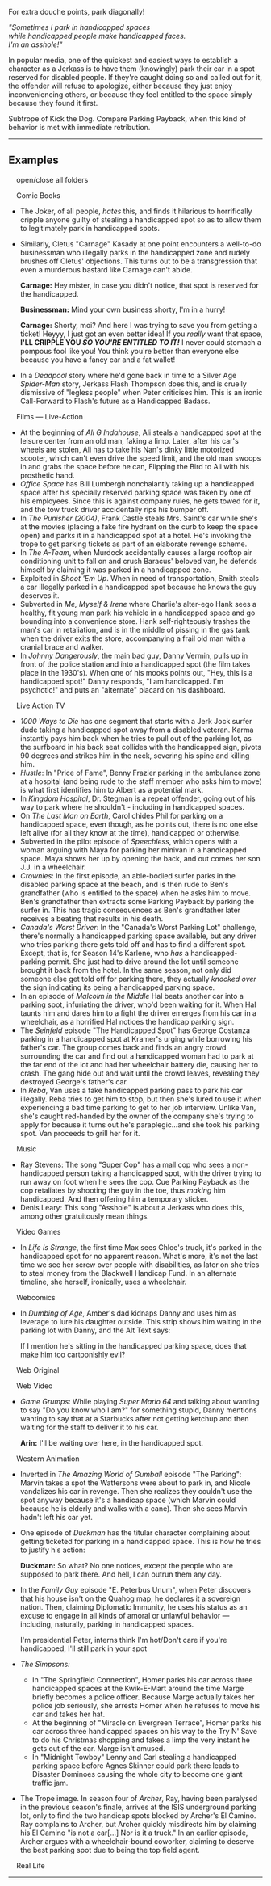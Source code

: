 For extra douche points, park diagonally!

_"Sometimes I park in handicapped spaces_  
_while handicapped people make handicapped faces._  
_I'm an asshole!"_

In popular media, one of the quickest and easiest ways to establish a character as a Jerkass is to have them (knowingly) park their car in a spot reserved for disabled people. If they're caught doing so and called out for it, the offender will refuse to apologize, either because they just enjoy inconveniencing others, or because they feel entitled to the space simply because they found it first.

Subtrope of Kick the Dog. Compare Parking Payback, when this kind of behavior is met with immediate retribution.

___

## Examples

    open/close all folders 

    Comic Books 

-   The Joker, of all people, _hates_ this, and finds it hilarious to horrifically cripple anyone guilty of stealing a handicapped spot so as to allow them to legitimately park in handicapped spots.
-   Similarly, Cletus "Carnage" Kasady at one point encounters a well-to-do businessman who illegally parks in the handicapped zone and rudely brushes off Cletus' objections. This turns out to be a transgression that even a murderous bastard like Carnage can't abide.
    
    **Carnage:** Hey mister, in case you didn't notice, that spot is reserved for the handicapped.
    
    **Businessman:** Mind your own business shorty, I'm in a hurry!
    
    **Carnage:** Shorty, moi? And here I was trying to save you from getting a ticket! Heyyy, I just got an even better idea! If you _really_ want that space, **I'LL CRIPPLE YOU _SO YOU'RE ENTITLED TO IT!_** I never could stomach a pompous fool like you! You think you're better than everyone else because you have a fancy car and a fat wallet!
    
-   In a _Deadpool_ story where he'd gone back in time to a Silver Age _Spider-Man_ story, Jerkass Flash Thompson does this, and is cruelly dismissive of "legless people" when Peter criticises him. This is an ironic Call-Forward to Flash's future as a Handicapped Badass.

    Films — Live-Action 

-   At the beginning of _Ali G Indahouse_, Ali steals a handicapped spot at the leisure center from an old man, faking a limp. Later, after his car's wheels are stolen, Ali has to take his Nan's dinky little motorized scooter, which can't even drive the speed limit, and the old man swoops in and grabs the space before he can, Flipping the Bird to Ali with his prosthetic hand.
-   _Office Space_ has Bill Lumbergh nonchalantly taking up a handicapped space after his specially reserved parking space was taken by one of his employees. Since this is against company rules, he gets towed for it, and the tow truck driver accidentally rips his bumper off.
-   In _The Punisher (2004)_, Frank Castle steals Mrs. Saint's car while she's at the movies (placing a fake fire hydrant on the curb to keep the space open) and parks it in a handicapped spot at a hotel. He's invoking the trope to get parking tickets as part of an elaborate revenge scheme.
-   In _The A-Team_, when Murdock accidentally causes a large rooftop air conditioning unit to fall on and crush Baracus' beloved van, he defends himself by claiming it was parked in a handicapped zone.
-   Exploited in _Shoot 'Em Up_. When in need of transportation, Smith steals a car illegally parked in a handicapped spot because he knows the guy deserves it.
-   Subverted in _Me, Myself & Irene_ where Charlie's alter-ego Hank sees a healthy, fit young man park his vehicle in a handicapped space and go bounding into a convenience store. Hank self-righteously trashes the man's car in retaliation, and is in the middle of pissing in the gas tank when the driver exits the store, accompanying a frail old man with a cranial brace and walker.
-   In _Johnny Dangerously_, the main bad guy, Danny Vermin, pulls up in front of the police station and into a handicapped spot (the film takes place in the 1930's). When one of his mooks points out, "Hey, this is a handicapped spot!" Danny responds, "I am handicapped. I'm psychotic!" and puts an "alternate" placard on his dashboard.

    Live Action TV 

-   _1000 Ways to Die_ has one segment that starts with a Jerk Jock surfer dude taking a handicapped spot away from a disabled veteran. Karma instantly pays him back when he tries to pull out of the parking lot, as the surfboard in his back seat collides with the handicapped sign, pivots 90 degrees and strikes him in the neck, severing his spine and killing him.
-   _Hustle_: In "Price of Fame", Benny Frazier parking in the ambulance zone at a hospital (and being rude to the staff member who asks him to move) is what first identifies him to Albert as a potential mark.
-   In _Kingdom Hospital_, Dr. Stegman is a repeat offender, going out of his way to park where he shouldn't - including in handicapped spaces.
-   On _The Last Man on Earth_, Carol chides Phil for parking on a handicapped space, even though, as he points out, there is no one else left alive (for all they know at the time), handicapped or otherwise.
-   Subverted in the pilot episode of _Speechless_, which opens with a woman arguing with Maya for parking her minivan in a handicapped space. Maya shows her up by opening the back, and out comes her son J.J. in a wheelchair.
-   _Crownies_: In the first episode, an able-bodied surfer parks in the disabled parking space at the beach, and is then rude to Ben's grandfather (who is entitled to the space) when he asks him to move. Ben's grandfather then extracts some Parking Payback by parking the surfer in. This has tragic consequences as Ben's grandfather later receives a beating that results in his death.
-   _Canada's Worst Driver_: In the "Canada's Worst Parking Lot" challenge, there's normally a handicapped parking space available, but any driver who tries parking there gets told off and has to find a different spot. Except, that is, for Season 14's Karlene, who _has_ a handicapped-parking permit. She just had to drive around the lot until someone brought it back from the hotel. In the same season, not only did someone else get told off for parking there, they actually _knocked over_ the sign indicating its being a handicapped parking space.
-   In an episode of _Malcolm in the Middle_ Hal beats another car into a parking spot, infuriating the driver, who'd been waiting for it. When Hal taunts him and dares him to a fight the driver emerges from his car in a wheelchair, as a horrified Hal notices the handicap parking sign.
-   The _Seinfeld_ episode "The Handicapped Spot" has George Costanza parking in a handicapped spot at Kramer's urging while borrowing his father's car. The group comes back and finds an angry crowd surrounding the car and find out a handicapped woman had to park at the far end of the lot and had her wheelchair battery die, causing her to crash. The gang hide out and wait until the crowd leaves, revealing they destroyed George's father's car.
-   In _Reba_, Van uses a fake handicapped parking pass to park his car illegally. Reba tries to get him to stop, but then she's lured to use it when experiencing a bad time parking to get to her job interview. Unlike Van, she's caught red-handed by the owner of the company she's trying to apply for because it turns out he's paraplegic...and she took his parking spot. Van proceeds to grill her for it.

    Music 

-   Ray Stevens: The song "Super Cop" has a mall cop who sees a non-handicapped person taking a handicapped spot, with the driver trying to run away on foot when he sees the cop. Cue Parking Payback as the cop retaliates by shooting the guy in the toe, thus _making_ him handicapped. And then offering him a temporary sticker.
-   Denis Leary: This song "Asshole" is about a Jerkass who does this, among other gratuitously mean things.

    Video Games 

-   In _Life Is Strange_, the first time Max sees Chloe's truck, it's parked in the handicapped spot for no apparent reason. What's more, it's not the last time we see her screw over people with disabilities, as later on she tries to steal money from the Blackwell Handicap Fund. In an alternate timeline, she herself, ironically, uses a wheelchair.

    Webcomics 

-   In _Dumbing of Age_, Amber's dad kidnaps Danny and uses him as leverage to lure his daughter outside. This strip shows him waiting in the parking lot with Danny, and the Alt Text says:
    
    If I mention he's sitting in the handicapped parking space, does that make him too cartoonishly evil?
    

    Web Original 

    Web Video 

-   _Game Grumps_: While playing _Super Mario 64_ and talking about wanting to say "Do you know who I am?" for something stupid, Danny mentions wanting to say that at a Starbucks after not getting ketchup and then waiting for the staff to deliver it to his car.
    
    **Arin:** I'll be waiting over here, in the handicapped spot.
    

    Western Animation 

-   Inverted in _The Amazing World of Gumball_ episode "The Parking": Marvin takes a spot the Wattersons were about to park in, and Nicole vandalizes his car in revenge. Then she realizes they couldn't use the spot anyway because it's a handicap space (which Marvin could because he is elderly and walks with a cane). Then she sees Marvin hadn't left his car yet.
-   One episode of _Duckman_ has the titular character complaining about getting ticketed for parking in a handicapped space. This is how he tries to justify his action:
    
    **Duckman:** So what? No one notices, except the people who are supposed to park there. And hell, I can outrun them any day.
    
-   In the _Family Guy_ episode "E. Peterbus Unum", when Peter discovers that his house isn't on the Quahog map, he declares it a sovereign nation. Then, claiming Diplomatic Immunity, he uses his status as an excuse to engage in all kinds of amoral or unlawful behavior — including, naturally, parking in handicapped spaces.
    
    I'm presidential Peter, interns think I'm hot/Don't care if you're handicapped, I'll still park in your spot
    
-   _The Simpsons:_
    -   In "The Springfield Connection", Homer parks his car across three handicapped spaces at the Kwik-E-Mart around the time Marge briefly becomes a police officer. Because Marge actually takes her police job seriously, she arrests Homer when he refuses to move his car and takes her hat.
    -   At the beginning of "Miracle on Evergreen Terrace", Homer parks his car across three handicapped spaces on his way to the Try N' Save to do his Christmas shopping and fakes a limp the very instant he gets out of the car. Marge isn't amused.
    -   In "Midnight Towboy" Lenny and Carl stealing a handicapped parking space before Agnes Skinner could park there leads to Disaster Dominoes causing the whole city to become one giant traffic jam.
-   The Trope image. In season four of _Archer_, Ray, having been paralysed in the previous season's finale, arrives at the ISIS underground parking lot, only to find the two handicap spots blocked by Archer's El Camino. Ray complains to Archer, but Archer quickly misdirects him by claiming his El Camino "is not a car\[...\] Nor is it a truck." In an earlier episode, Archer argues with a wheelchair-bound coworker, claiming to deserve the best parking spot due to being the top field agent.

    Real Life 

___